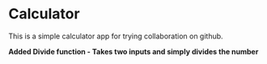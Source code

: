 # Calculator

This is a simple calculator app for trying collaboration on github. 

**Added Divide function - Takes two inputs and simply divides the number**

